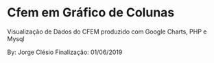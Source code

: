 # Cfem em Gráfico de Colunas
Visualização de Dados do CFEM produzido com Google Charts, PHP e Mysql

By: Jorge Clésio
Finalização: 01/06/2019
